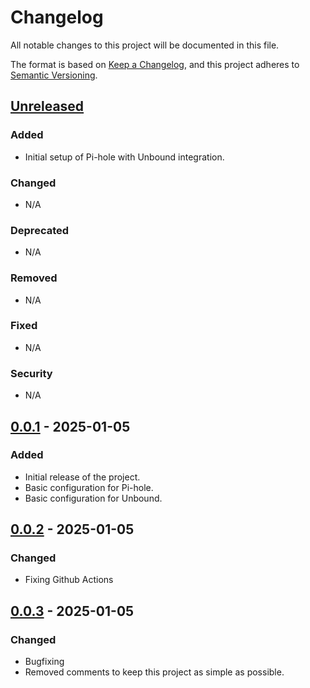 # Changelog

All notable changes to this project will be documented in this file.

The format is based on [Keep a Changelog](https://keepachangelog.com/en/1.0.0/), and this project adheres to [Semantic Versioning](https://semver.org/spec/v2.0.0.html).

## [Unreleased]

### Added

- Initial setup of Pi-hole with Unbound integration.

### Changed

- N/A

### Deprecated

- N/A

### Removed

- N/A

### Fixed

- N/A

### Security

- N/A

## [0.0.1] - 2025-01-05

### Added

- Initial release of the project.
- Basic configuration for Pi-hole.
- Basic configuration for Unbound.

[Unreleased]: https://github.com/sjefsharp/pihole-unbound/compare/v0.0.1...HEAD
[0.0.1]: https://github.com/sjefsharp/pihole-unbound/releases/tag/v0.0.1

## [0.0.2] - 2025-01-05

### Changed

- Fixing Github Actions

[Unreleased]: https://github.com/sjefsharp/pihole-unbound/compare/v0.0.2...HEAD
[0.0.2]: https://github.com/sjefsharp/pihole-unbound/releases/tag/v0.0.2

## [0.0.3] - 2025-01-05

### Changed

- Bugfixing
- Removed comments to keep this project as simple as possible.

[Unreleased]: https://github.com/sjefsharp/pihole-unbound/compare/v0.0.3...HEAD
[0.0.3]: https://github.com/sjefsharp/pihole-unbound/releases/tag/v0.0.3
